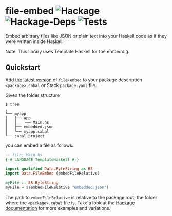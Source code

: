 # file-embed ![Hackage](https://img.shields.io/hackage/v/file-embed.svg) ![Hackage-Deps](https://img.shields.io/hackage-deps/v/file-embed.svg) ![Tests](https://github.com/snoyberg/file-embed/workflows/Tests/badge.svg)

Embed arbitrary files like JSON or plain text into your Haskell code as if they were written inside Haskell.

Note: This library uses Template Haskell for the embeddig.

## Quickstart

Add [the latest version](https://hackage.haskell.org/package/file-embed) of `file-embed` to your
package description `<package>.cabal` or Stack `package.yaml` file.

Given the folder structure

```shell
$ tree
.
└── myapp
│   ├── app
│   │   └── Main.hs
│   ├── embedded.json
│   └── myapp.cabal
└── cabal.project
```

you can embed a file as follows:

```haskell
-- file: Main.hs
{-# LANGUAGE TemplateHaskell #-}

import qualified Data.ByteString as BS
import Data.FileEmbed (embedFileRelative)

myFile :: BS.ByteString
myFile = $(embedFileRelative "embedded.json")
```

The path to `embedFileRelative` is relative to the package root; the folder where the `<package>.cabal` file is.
Take a look at the [Hackage documentation](https://hackage.haskell.org/package/file-embed/docs/Data-FileEmbed.html)
for more examples and variations.
